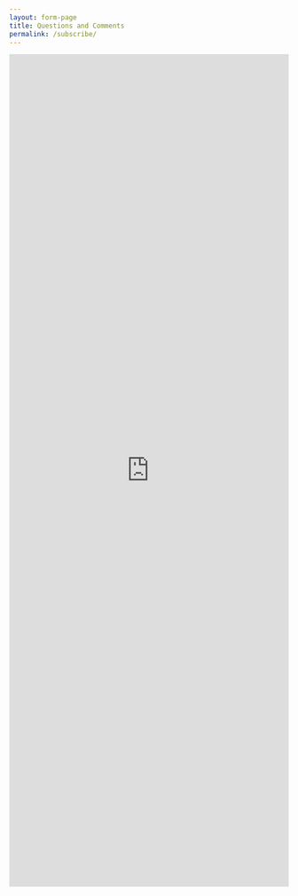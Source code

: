 ```yaml
---
layout: form-page
title: Questions and Comments
permalink: /subscribe/
---
```


<iframe src="https://docs.google.com/forms/d/e/1FAIpQLSduqjDT2N82YdCW0IUn3MNiGEL07Y15VIUKOGJqsAT-6ATPxw/viewform?embedded=true#start=embed" width="100%" height="1500" frameborder="0" marginheight="0" marginwidth="0">Loading...</iframe>
